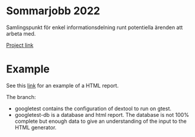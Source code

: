 # Sommarjobb 2022

Samlingspunkt för enkel informationsdelning runt potentiella ärenden att arbeta med.

[Project link](https://github.com/joakim-brannstrom/dextool_summer_2022/projects/1)

# Example

See this
[link](https://raw.githack.com/joakim-brannstrom/dextool_summer_2022/googltest-db/html/index.html)
for an example of a HTML report.

The branch:

* googletest contains the configuration of dextool to run on gtest.
* googletest-db is a database and html report. The database is not 100%
    complete but enough data to give an understanding of the input to the HTML
    generator.


